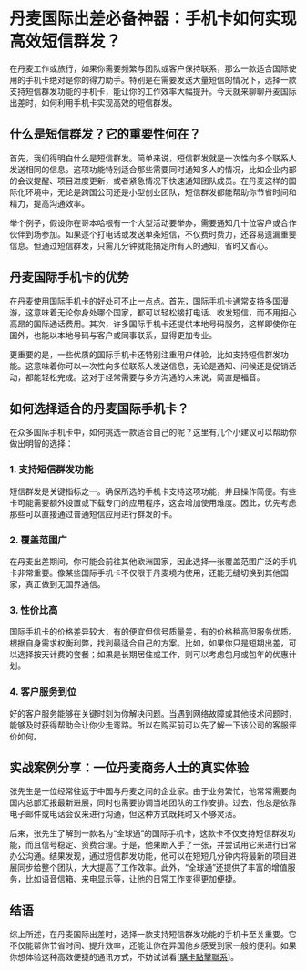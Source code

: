 # 丹麦国际出差必备神器：手机卡如何实现高效短信群发？

在丹麦工作或旅行，如果你需要频繁与团队或客户保持联系，那么一款适合国际使用的手机卡绝对是你的得力助手。特别是在需要发送大量短信的情况下，选择一款支持短信群发功能的手机卡，能让你的工作效率大幅提升。今天就来聊聊丹麦国际出差时，如何利用手机卡实现高效的短信群发。

## 什么是短信群发？它的重要性何在？

首先，我们得明白什么是短信群发。简单来说，短信群发就是一次性向多个联系人发送相同的信息。这项功能特别适合那些需要同时通知多人的情况，比如企业内部的会议提醒、项目进度更新，或者紧急情况下快速通知团队成员。在丹麦这样的国际化环境中，无论是跨国公司还是小型创业团队，短信群发都能帮助你节省时间和精力，提高沟通效率。

举个例子，假设你在哥本哈根有一个大型活动要举办，需要通知几十位客户或合作伙伴到场参加。如果逐个打电话或发送单条短信，不仅费时费力，还容易遗漏重要信息。但通过短信群发，只需几分钟就能搞定所有人的通知，省时又省心。

## 丹麦国际手机卡的优势

在丹麦使用国际手机卡的好处可不止一点点。首先，国际手机卡通常支持多国漫游，这意味着无论你身处哪个国家，都可以轻松接打电话、收发短信，而不用担心高昂的国际通话费用。其次，许多国际手机卡还提供本地号码服务，这样即使你在国外，也能以本地号码与客户或同事联系，显得更加专业。

更重要的是，一些优质的国际手机卡还特别注重用户体验，比如支持短信群发功能。这意味着你可以一次性向多位联系人发送信息，无论是通知、问候还是促销活动，都能轻松完成。这对于经常需要与多方沟通的人来说，简直是福音。

## 如何选择适合的丹麦国际手机卡？

在众多国际手机卡中，如何挑选一款适合自己的呢？这里有几个小建议可以帮助你做出明智的选择：

### 1. **支持短信群发功能**
   短信群发是关键指标之一。确保所选的手机卡支持这项功能，并且操作简便。有些卡可能需要额外设置或下载专门的应用程序，这会增加使用难度。因此，优先考虑那些可以直接通过普通短信应用进行群发的卡。

### 2. **覆盖范围广**
   在丹麦出差期间，你可能会前往其他欧洲国家，因此选择一张覆盖范围广泛的手机卡非常重要。像某些国际手机卡不仅限于丹麦境内使用，还能无缝切换到其他国家，真正做到无国界通信。

### 3. **性价比高**
   国际手机卡的价格差异较大，有的便宜但信号质量差，有的价格稍高但服务优质。根据自身需求权衡利弊，找到最适合自己的方案。比如，如果你只是短期出差，可以选择按天计费的套餐；如果是长期居住或工作，则可以考虑包月或包年的优惠计划。

### 4. **客户服务到位**
   好的客户服务能够在关键时刻为你解决问题。当遇到网络故障或其他技术问题时，能够及时获得帮助会让你少走弯路。所以在购买前可以先了解一下该公司的客服评价如何。

## 实战案例分享：一位丹麦商务人士的真实体验

张先生是一位经常往返于中国与丹麦之间的企业家。由于业务繁忙，他常常需要向国内总部汇报最新进展，同时也需要协调当地团队的工作安排。过去，他总是依靠电子邮件或电话会议来进行沟通，但这种方式既耗时又不够灵活。

后来，张先生了解到一款名为“全球通”的国际手机卡，这款卡不仅支持短信群发功能，而且信号稳定、资费合理。于是，他果断入手了一张，并尝试用它来进行日常办公沟通。结果发现，通过短信群发功能，他可以在短短几分钟内将最新的项目进展同步给整个团队，大大提高了工作效率。此外，“全球通”还提供了丰富的增值服务，比如语音信箱、来电显示等，让他的日常工作变得更加便捷。

## 结语

综上所述，在丹麦国际出差时，选择一款支持短信群发功能的手机卡至关重要。它不仅能帮你节省时间、提升效率，还能让你在异国他乡感受到家一般的便利。如果你想体验这种高效便捷的通讯方式，不妨试试看[[購卡點擊聯系](https://t.me/s/esim1088)]。